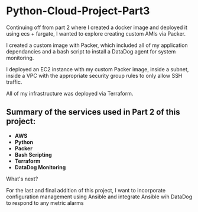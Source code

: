 # Python-Cloud-Project-Part3

Continuing off from part 2 where I created a docker image and deployed it using ecs + fargate, I wanted to explore creating custom AMIs via Packer.

I created a custom image with Packer, which included all of my application dependancies and a bash script to install a DataDog agent for system monitoring. 

I deployed an EC2 instance with my custom Packer image, inside a subnet, inside a VPC with the appropriate security group rules to only allow SSH traffic. 

All of my infrastructure was deployed via Terraform.

## Summary of the services used in Part 2 of this project:
- **AWS**
- **Python**
- **Packer**
- **Bash Scripting**
- **Terraform**
- **DataDog Monitoring**

What's next?

For the last and final addition of this project, I want to incorporate configuration management using Ansible and integrate Ansible wih DataDog to respond to any metric alarms
